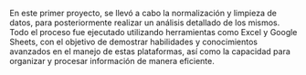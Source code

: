 En este primer proyecto, se llevó a cabo la normalización y limpieza de datos, para posteriormente realizar un análisis detallado de los mismos. Todo el proceso fue ejecutado utilizando herramientas como Excel y Google Sheets, 
con el objetivo de demostrar habilidades y conocimientos avanzados en el manejo de estas plataformas, así como la capacidad para organizar y procesar información de manera eficiente.
